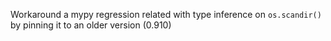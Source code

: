 Workaround a mypy regression related with type inference on `os.scandir()` by pinning it to an older version (0.910)
